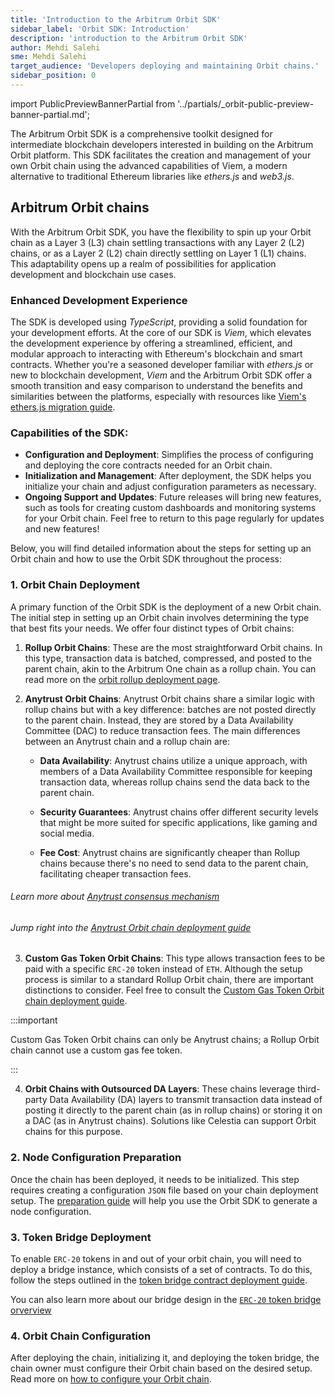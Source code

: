 ```yaml
---
title: 'Introduction to the Arbitrum Orbit SDK'
sidebar_label: 'Orbit SDK: Introduction'
description: 'introduction to the Arbitrum Orbit SDK'
author: Mehdi Salehi
sme: Mehdi Salehi
target_audience: 'Developers deploying and maintaining Orbit chains.'
sidebar_position: 0
---
```


import PublicPreviewBannerPartial from '../partials/_orbit-public-preview-banner-partial.md';

<PublicPreviewBannerPartial />


The Arbitrum Orbit SDK is a comprehensive toolkit designed for intermediate blockchain developers interested in building on the Arbitrum Orbit platform. This SDK facilitates the creation and management of your own Orbit chain using the advanced capabilities of Viem, a modern alternative to traditional Ethereum libraries like _ethers.js_ and _web3.js_.

## Arbitrum Orbit chains

With the Arbitrum Orbit SDK, you have the flexibility to spin up your <a data-quicklook-from="arbitrum-orbit">Orbit</a> chain as a <a data-quicklook-from="layer-3-l3">Layer 3 (L3)</a> chain settling transactions with any <a data-quicklook-from="layer-2-l2">Layer 2 (L2)</a> chains, or as a Layer 2 (L2) chain directly settling on <a data-quicklook-from="layer-1-l1">Layer 1 (L1)</a> chains. This adaptability opens up a realm of possibilities for application development and blockchain use cases.

### Enhanced Development Experience

The SDK is developed using _TypeScript_, providing a solid foundation for your development efforts. At the core of our SDK is _Viem_, which elevates the development experience by offering a streamlined, efficient, and modular approach to interacting with Ethereum's blockchain and smart contracts. Whether you're a seasoned developer familiar with _ethers.js_ or new to blockchain development, _Viem_ and the Arbitrum Orbit SDK offer a smooth transition and easy comparison to understand the benefits and similarities between the platforms, especially with resources like [Viem's ethers.js migration guide](https://viem.sh/docs/ethers-migration.html).

### Capabilities of the SDK:

- **Configuration and Deployment**: Simplifies the process of configuring and deploying the core contracts needed for an Orbit chain.
- **Initialization and Management**: After deployment, the SDK helps you initialize your chain and adjust configuration parameters as necessary.
- **Ongoing Support and Updates**: Future releases will bring new features, such as tools for creating custom dashboards and monitoring systems for your Orbit chain. Feel free to return to this page regularly for updates and new features!
 

Below, you will find detailed information about the steps for setting up an Orbit chain and how to use the Orbit SDK throughout the process:

### 1. Orbit Chain Deployment

A primary function of the Orbit SDK is the deployment of a new Orbit chain. The initial step in setting up an Orbit chain involves determining the type that best fits your needs. We offer four distinct types of Orbit chains:

1. **Rollup Orbit Chains**: These are the most straightforward Orbit chains. In this type, transaction data is batched, compressed, and posted to the parent chain, akin to the <a data-quicklook-from="arbitrum-one">Arbitrum One</a> chain as a rollup chain. You can read more on the [orbit rollup deployment page](deployment-rollup.md).

2. **Anytrust Orbit Chains**: Anytrust Orbit chains share a similar logic with rollup chains but with a key difference: batches are not posted directly to the parent chain. Instead, they are stored by a <a data-quicklook-from="data-availability-committee-dac">Data Availability Committee (DAC)</a> to reduce transaction fees. The main differences between an Anytrust chain and a rollup chain are:
   
   - **Data Availability**: Anytrust chains utilize a unique approach, with members of a Data Availability Committee responsible for keeping transaction data, whereas rollup chains send the data back to the parent chain.

   - **Security Guarantees**: Anytrust chains offer different security levels that might be more suited for specific applications, like gaming and social media.

   - **Fee Cost**: Anytrust chains are significantly cheaper than Rollup chains because there's no need to send data to the parent chain, facilitating cheaper transaction fees.
   
###### Learn more about [ Anytrust consensus mechanism ]( /inside-arbitrum-nitro/#inside-anytrust )

###### Jump right into the [ Anytrust Orbit chain deployment guide ](deployment-anytrust.md)

3. **Custom Gas Token Orbit Chains**: This type allows transaction fees to be paid with a specific `ERC-20` token instead of `ETH`. Although the setup process is similar to a standard Rollup Orbit chain, there are important distinctions to consider. Feel free to consult the [Custom Gas Token Orbit chain deployment guide](deployment-custom-gas-token.md). 

:::important

Custom Gas Token Orbit chains can only be Anytrust chains; a Rollup Orbit chain cannot use a custom gas fee token.

:::

4. **Orbit Chains with Outsourced DA Layers**: These chains leverage third-party Data Availability (DA) layers to transmit transaction data instead of posting it directly to the parent chain (as in rollup chains) or storing it on a DAC (as in Anytrust chains). Solutions like Celestia can support Orbit chains for this purpose.

### 2. Node Configuration Preparation

Once the chain has been deployed, it needs to be initialized. This step requires creating a configuration `JSON` file based on your chain deployment setup. The [preparation guide](node-config-preparation.md) will help you use the Orbit SDK to generate a node configuration.

### 3. Token Bridge Deployment

To enable `ERC-20` tokens in and out of your orbit chain, you will need to deploy a bridge instance, which consists of a set of contracts.
To do this, follow the steps outlined in the [token bridge contract deployment guide](token-bridge-deployment.md).

You can also learn more about our bridge design in the [`ERC-20` token bridge orverview](/for-devs/concepts/token-bridge/token-bridge-erc20.mdx) 

### 4. Orbit Chain Configuration

After deploying the chain, initializing it, and deploying the token bridge, the chain owner must configure their Orbit chain based on the desired setup. 
Read more on [how to configure your Orbit chain](orbit-chain-configuration.md).
   

